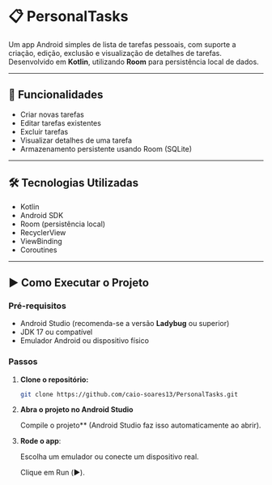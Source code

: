 # 📋 PersonalTasks

Um app Android simples de lista de tarefas pessoais, com suporte a criação, edição, exclusão e visualização de detalhes de tarefas. Desenvolvido em **Kotlin**, utilizando **Room** para persistência local de dados.

---

## 📱 Funcionalidades

- Criar novas tarefas
- Editar tarefas existentes
- Excluir tarefas
- Visualizar detalhes de uma tarefa
- Armazenamento persistente usando Room (SQLite)

---

## 🛠️ Tecnologias Utilizadas

- Kotlin
- Android SDK
- Room (persistência local)
- RecyclerView
- ViewBinding
- Coroutines

---

## ▶️ Como Executar o Projeto

### Pré-requisitos

- Android Studio (recomenda-se a versão **Ladybug** ou superior)
- JDK 17 ou compatível
- Emulador Android ou dispositivo físico

### Passos

1. **Clone o repositório:**
   ```bash
   git clone https://github.com/caio-soares13/PersonalTasks.git
   
2. **Abra o projeto no Android Studio**

    Compile o projeto** (Android Studio faz isso automaticamente ao abrir).

3. **Rode o app**:

    Escolha um emulador ou conecte um dispositivo real.

    Clique em Run (▶️).


   

